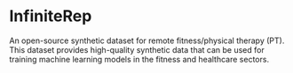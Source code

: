 # InfiniteRep
An open-source synthetic dataset for remote fitness/physical therapy (PT). This dataset provides high-quality synthetic data that can be used for training machine learning models in the fitness and healthcare sectors.
